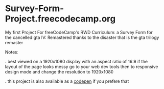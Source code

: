 # Survey-Form-Project.freecodecamp.org
My first Project For freeCodeCamp's RWD Curriculum: a Survey Form for the cancelled gta IV: Remastered thanks to the disaster that is the gta trilogy remaster

Notes:

. best viewed on a 1920x1080 display with an aspect ratio of 16:9 if the layout of the page looks messy go to your web dev tools then to responsive design mode and change the resolution to 1920x1080

. this project is also available as a <a href="https://codepen.io/Launchday-is-Move-Day/pen/qBKMEeJ">codepen</a> if you prefere that
